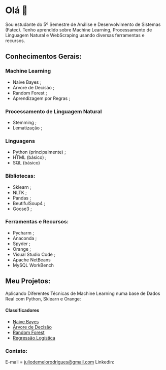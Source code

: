 # Olá 👋

<!--
**juliomrodrigues/juliomrodrigues** is a ✨ _special_ ✨ repository because its `README.md` (this file) appears on your GitHub profile. !-->
Sou estudante do 5º Semestre de Análise e Desenvolvimento de Sistemas (Fatec).
Tenho aprendido sobre Machine Learning, Processamento de Linguagem Natural e WebScraping usando diversas ferramentas e recursos.

## Conhecimentos Gerais: 
### Machine Learning 
- Naive Bayes ;
- Árvore de Decisão ;
- Random Forest ;
- Aprendizagem por Regras ;

### Processamento de Linguagem Natural
- Stemming ; 
- Lematização ;

### Linguagens
- Python (principalmente) ;
- HTML (básico) ;
- SQL (básico)

### Bibliotecas:
- Sklearn ; 
- NLTK ;
- Pandas ;
- BeutifulSoup4 ;
- Goose3 ;


### Ferramentas e Recursos:
- Pycharm ;
- Anaconda ;
- Spyder ;
- Orange ;
- Visual Studio Code ;
- Apache NetBeans
- MySQL WorkBench

## Meu Projetos:
Aplicando Diferentes Técnicas de Machine Learning numa base de Dados Real com Python, Sklearn e Orange: 
#### Classificadores
- [Naive Bayes](https://github.com/juliomrodrigues/classificador-naive-bayes)
- [Árvore de Decisão](https://github.com/juliomrodrigues/Arvore-de-Decisao)
- [Random Forest](https://github.com/juliomrodrigues/Random-Forest-Classificador)
- [Regressão Logística](https://github.com/juliomrodrigues/Regressao-Logistica-Classificador)

### Contato:
E-mail = juliodemelorodrigues@gmail.com 
Linkedin: 
